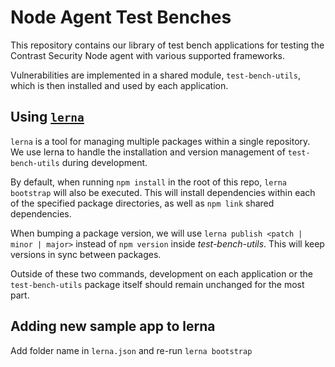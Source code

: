 # Node Agent Test Benches
This repository contains our library of test bench applications for testing the
Contrast Security Node agent with various supported frameworks.

Vulnerabilities are implemented in a shared module, `test-bench-utils`, which is
then installed and used by each application.

## Using [`lerna`](https://lerna.js.org)
`lerna` is a tool for managing multiple packages within a single repository. We
use lerna to handle the installation and version management of
`test-bench-utils` during development.

By default, when running `npm install` in the root of this repo,
`lerna bootstrap` will also be executed. This will install dependencies within
each of the specified package directories, as well as `npm link` shared
dependencies.

When bumping a package version, we will use `lerna publish <patch | minor | major>` instead of
`npm version` inside _test-bench-utils_. This will keep versions in sync between
packages.

Outside of these two commands, development on each application or the
`test-bench-utils` package itself should remain unchanged for the most part.

## Adding new sample app to lerna
Add folder name in `lerna.json` and re-run `lerna bootstrap`
